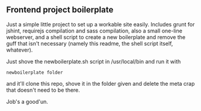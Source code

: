## Frontend project boilerplate ##

Just a simple little project to set up a workable site easily. Includes grunt for jshint, requirejs compilation and sass compilation, also a small one-line webserver, and a shell script to create a new boilerplate and remove the guff that isn't necessary (namely this readme, the shell script itself, whatever).

Just shove the newboilerplate.sh script in /usr/local/bin and run it with

    newboilerplate folder

and it'll clone this repo, shove it in the folder given and delete the meta crap that doesn't need to be there.

Job's a good'un.
